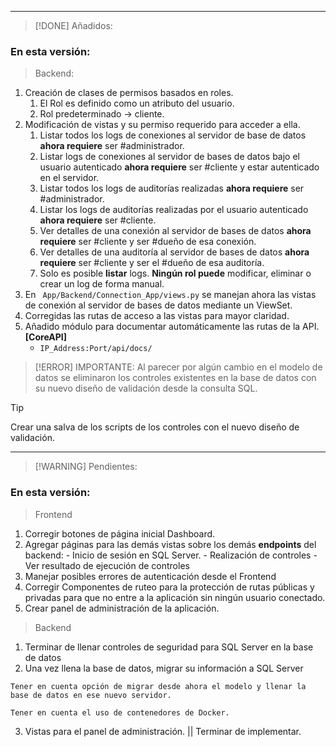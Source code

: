 
---

> [!DONE] Añadidos:
### En esta versión: 

> Backend:

  1. Creación de clases de permisos basados en roles. 
	  1. El Rol es definido como un atributo del usuario.
	  2. Rol predeterminado -> cliente.
  2. Modificación de vistas y su permiso requerido para acceder a ella.
	  1. Listar todos los logs de conexiones al servidor de base de datos **ahora requiere** ser #administrador.
	  2. Listar logs de conexiones al servidor de bases de datos bajo el usuario autenticado **ahora requiere** ser #cliente y estar autenticado en el servidor.
	  3. Listar todos los logs de auditorías realizadas **ahora requiere** ser #administrador.
	  4. Listar los logs de auditorías realizadas por el usuario autenticado **ahora requiere** ser #cliente.
	  5. Ver detalles de una conexión al servidor de bases de datos **ahora requiere** ser #cliente y ser #dueño de esa conexión.
	  6. Ver detalles de una auditoría al servidor de bases de datos **ahora requiere** ser #cliente y ser el #dueño de esa auditoría.
	  7. Solo es posible **listar** logs. **Ningún rol puede** modificar, eliminar o crear un log de forma manual.
3. En ```
App/Backend/Connection_App/views.py``` se manejan ahora las vistas de conexión al servidor de bases de datos mediante un ViewSet. 
4. Corregidas las rutas de acceso a las vistas para mayor claridad.
5. Añadido módulo para documentar automáticamente las rutas de la API. **[CoreAPI]**
	- ```IP_Address:Port/api/docs/```


> [!ERROR] IMPORTANTE:
> Al parecer por algún cambio en el modelo de datos se eliminaron los controles existentes en la base de datos con su nuevo diseño de validación desde la consulta SQL. 

> [!TIP]
> Crear una salva de los scripts de los controles con el nuevo diseño de validación. 

--- 

> [!WARNING] Pendientes: 

### En esta versión: 

> Frontend

  1.   Corregir botones de página inicial Dashboard.
  2.   Agregar páginas para las demás vistas sobre los demás **endpoints** del backend:
	  - Inicio de sesión en SQL Server.
	  - Realización de controles
	  - Ver resultado de ejecución de controles
  3.   Manejar posibles errores de autenticación desde el Frontend
  4.   Corregir Componentes de ruteo para la protección de rutas públicas y privadas para que no entre a la aplicación sin ningún usuario conectado. 
  5.   Crear panel de administración de la aplicación.

> Backend 

1.   Terminar de llenar controles de seguridad para SQL Server en la base de datos
2.   Una vez llena la base de datos, migrar su información a SQL Server

```
Tener en cuenta opción de migrar desde ahora el modelo y llenar la base de datos en ese nuevo servidor. 

Tener en cuenta el uso de contenedores de Docker. 
```
3.   Vistas para el panel de administración. || Terminar de implementar. 


